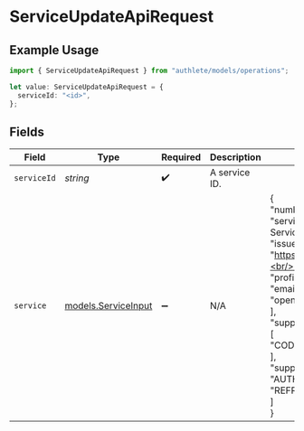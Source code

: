 # ServiceUpdateApiRequest

## Example Usage

```typescript
import { ServiceUpdateApiRequest } from "authlete/models/operations";

let value: ServiceUpdateApiRequest = {
  serviceId: "<id>",
};
```

## Fields

| Field                                                                                                                                                                                                                                                   | Type                                                                                                                                                                                                                                                    | Required                                                                                                                                                                                                                                                | Description                                                                                                                                                                                                                                             | Example                                                                                                                                                                                                                                                 |
| ------------------------------------------------------------------------------------------------------------------------------------------------------------------------------------------------------------------------------------------------------- | ------------------------------------------------------------------------------------------------------------------------------------------------------------------------------------------------------------------------------------------------------- | ------------------------------------------------------------------------------------------------------------------------------------------------------------------------------------------------------------------------------------------------------- | ------------------------------------------------------------------------------------------------------------------------------------------------------------------------------------------------------------------------------------------------------- | ------------------------------------------------------------------------------------------------------------------------------------------------------------------------------------------------------------------------------------------------------- |
| `serviceId`                                                                                                                                                                                                                                             | *string*                                                                                                                                                                                                                                                | :heavy_check_mark:                                                                                                                                                                                                                                      | A service ID.                                                                                                                                                                                                                                           |                                                                                                                                                                                                                                                         |
| `service`                                                                                                                                                                                                                                               | [models.ServiceInput](../../models/serviceinput.md)                                                                                                                                                                                                     | :heavy_minus_sign:                                                                                                                                                                                                                                      | N/A                                                                                                                                                                                                                                                     | {<br/>"number": 715948317,<br/>"serviceName": "My Test Service",<br/>"issuer": "https://example.com",<br/>"supportedScopes": [<br/>"profile",<br/>"email",<br/>"openid"<br/>],<br/>"supportedResponseTypes": [<br/>"CODE"<br/>],<br/>"supportedGrantTypes": [<br/>"AUTHORIZATION_CODE",<br/>"REFRESH_TOKEN"<br/>]<br/>} |